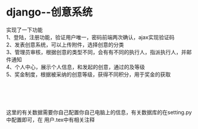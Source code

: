 # django--创意系统
实现了一下功能<br/>
1、登陆，注册功能，验证用户唯一，密码前端两次确认，ajax实现验证码<br/>
2、发表创意系统，可以上传附件，选择创意的分类<br/>
3、管理员审核，根据创意的类型不同，会有有不同的执行人，指派执行人，并邮件通知<br/>
4、个人中心，展示个人信息，和发起的创意，通过的及等级<br/>
5、奖金制度，根据被采纳的创意等级，获得不同积分，用于奖金的获取<br/><br/><br/><br/><br/>


这里的有关数据需要你自己配置你自己电脑上的信息，有关数据库的在setting.py中配置即可，在 用户.tex中有相关注释
